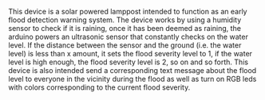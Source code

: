 This device is a solar powered lamppost intended to function as an early flood detection warning system. The device works by using a humidity sensor to check if it is raining, 
once it has been deemed as raining, the arduino powers an ultrasonic sensor that constantly checks on the water level. If the distance between the sensor and the ground (i.e. the water level) is less 
than x amount, it sets the flood severity level to 1, if the water level is high enough, the flood severity level is 2, so on and so forth. This device is also intended send a corresponding text message about 
the flood level to everyone in the vicinity during the flood as well as turn on RGB leds with colors corresponding to the current flood severity.
